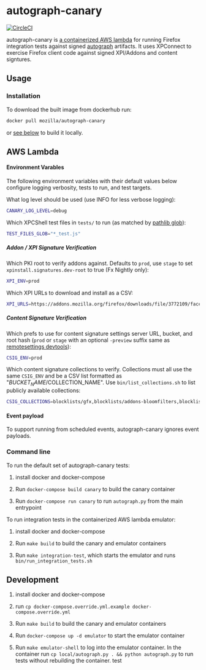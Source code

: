 # autograph-canary

[![CircleCI](https://circleci.com/gh/mozilla-services/autograph-canary/tree/main.svg?style=svg)](https://circleci.com/gh/mozilla-services/autograph-canary/tree/main)

autograph-canary is [a containerized AWS
lambda](https://docs.aws.amazon.com/lambda/latest/dg/lambda-images.html)
for running Firefox integration tests against signed
[autograph](https://github.com/mozilla-services/autograph/)
artifacts. It uses XPConnect to exercise Firefox client code against
signed XPI/Addons and content signtures.

## Usage

### Installation

To download the built image from dockerhub run:

```sh
docker pull mozilla/autograph-canary
```

or [see
below](https://github.com/mozilla-services/autograph-canary/blob/main/README.md#command-line)
to build it locally.

## AWS Lambda

#### Environment Varables

The following environment variables with their default values below
configure logging verbosity, tests to run, and test targets.

What log level should be used (use INFO for less verbose logging):

```sh
CANARY_LOG_LEVEL=debug
```

Which XPCShell test files in `tests/` to run (as matched by [pathlib
glob][py3_pathlib_glob]):

```sh
TEST_FILES_GLOB="*_test.js"
```

##### Addon / XPI Signature Verification

Which PKI root to verify addons against. Defaults to `prod`, use
`stage` to set `xpinstall.signatures.dev-root` to true (Fx Nightly
only):

```sh
XPI_ENV=prod
```

Which XPI URLs to download and install as a CSV:

```sh
XPI_URLS=https://addons.mozilla.org/firefox/downloads/file/3772109/facebook_container-2.2.1-fx.xpi,https://addons.mozilla.org/firefox/downloads/file/3713375/firefox_multi_account_containers-7.3.0-fx.xpi,https://addons.mozilla.org/firefox/downloads/file/3768975/ublock_origin-1.35.2-an+fx.xpi
```

##### Content Signature Verification

Which prefs to use for content signature settings server URL, bucket,
and root hash (`prod` or `stage` with an optional `-preview` suffix
same as [remotesettings devtools][rsdevtools]):

```sh
CSIG_ENV=prod
```

Which content signature collections to verify. Collections must all
use the same `CSIG_ENV` and be a CSV list formatted as
"$BUCKET_NAME/$COLLECTION_NAME". Use `bin/list_collections.sh` to list
publicly available collections:

```sh
CSIG_COLLECTIONS=blocklists/gfx,blocklists/addons-bloomfilters,blocklists/plugins,blocklists/addons,blocklists/certificates,main/normandy-recipes,main/normandy-recipes-capabilities,main/hijack-blocklists,main/search-config,security-state/onecrl,security-state/intermediates
```

[py3_pathlib_glob]: https://docs.python.org/3/library/pathlib.html#pathlib.Path.glob
[rsdevtools]: https://github.com/mozilla-extensions/remote-settings-devtools

#### Event payload

To support running from scheduled events, autograph-canary ignores event payloads.

### Command line

To run the default set of autograph-canary tests:

1. install docker and docker-compose

1. Run `docker-compose build canary` to build the canary container

1. Run `docker-compose run canary` to run `autograph.py` from the main entrypoint

To run integration tests in the containerized AWS lambda emulator:

1. install docker and docker-compose

1. Run `make build` to build the canary and emulator containers

1. Run `make integration-test`, which starts the emulator and runs `bin/run_integration_tests.sh`

## Development

1. install docker and docker-compose

1. run `cp docker-compose.override.yml.example docker-compose.override.yml`

1. Run `make build` to build the canary and emulator containers

1. Run `docker-compose up -d emulator` to start the emulator container

1. Run `make emulator-shell` to log into the emulator container. In
   the container run `cp local/autograph.py . && python autograph.py`
   to run tests without rebuilding the container.
test
